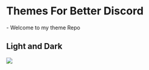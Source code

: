 <h1> Themes For Better Discord </h1>
- Welcome to my theme Repo
<h2> Light and Dark </h2>
<img src="http://prntscr.com/kdg1vt.png">
